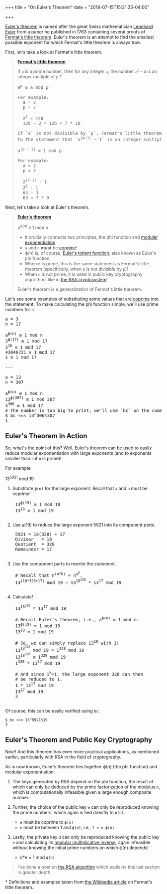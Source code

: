 +++
title = "On Euler's Theorem"
date = "2018-07-15T15:21:35-04:00"

+++

[Euler's theorem] is named after the great Swiss mathematician [Leonhard Euler] from a paper he published in 1763 containing several proofs of [Fermat's little theorem].   Euler's theorem is an attempt to find the smallest possible exponent for which Fermat's little theorem is always true.

First, let's take a look at Fermat's little theorem.

> **[Fermat's little theorem]**
>
>	If `p` is a prime number, then for any integer `a`, the number <code>a<sup>p</sup></code> - a is an integer multiple of `p`.\*
>
> <pre class="math">
> a<sup>p</sup> ≡ a mod p
>
> For example:
>	a = 2
>	p = 7
>
>	2<sup>7</sup> = 128
>	128 - 2 = 126 = 7 * 18
>
> If `a` is not divisible by `p`, Fermat's little theorem is equivalent
> to the statement that `a<sup>(p−1)</sup> − 1` is an integer multiple of `p`.
>
> a<sup>(p - 1)</sup> ≡ 1 mod p
>
> For example:
>	a = 2
>	p = 7
>
>	2<sup>(7-1)</sup> - 1
>	2<sup>6</sup> - 1
>	64 - 1
>	63 = 7 * 9
> </pre>

Next, let's take a look at Euler's theorem.

> **[Euler's theorem]**
>
>	a<sup>ϕ(n)</sup> ≡ 1 mod n
>
>	- It crucially connects two principles, the phi function and [modular exponentiation].
>	- `a` and `n` **must** be [coprime]!
>	- ϕ(n) is, of course, [Euler's totient function], also known as Euler's phi function.
>	- When `n` is prime, this is the same statement as Fermat's little theorem (specifically, when `a` is not divisible by `p`)!
>	- When `n` is not prime, it is used in public key cryptography algorithms like in [the RSA cryptosystem]!
>
>	Euler's theorem is a generalization of Fermat's little theorem.

Let's see some examples of substituting some values that are [coprime] into the statement.  To make calculating the phi function simple, we'll use prime numbers for `n`.

<pre class="math">
a = 3
n = 17

a<sup>ϕ(n)</sup> ≡ 1 mod n
3<sup>ϕ(17)</sup> ≡ 1 mod 17
3<sup>16</sup> ≡ 1 mod 17
43046721 ≡ 1 mod 17
1 ≡ 1 mod 17

---

a = 13
n = 307

a<sup>ϕ(n)</sup> ≡ 1 mod n
13<sup>ϕ(307)</sup> ≡ 1 mod 307
3<sup>306</sup> ≡ 1 mod 17
# The number is too big to print, we'll use `bc` on the command line:
$ bc <<< 13^306%307
1
</pre>

## Euler's Theorem in Action

So, what's the point of this?  Well, Euler's theorem can be used to easily reduce modular exponentiation with large exponents (and to exponents smaller than `n` if `n` is prime)!

For example:

13<sup>5921</sup> mod 19

1. Substitute `ϕ(n)` for the large exponent.  Recall that `a` and `n` must be coprime!

	<pre class="math">
	13<sup>ϕ(19)</sup> ≡ 1 mod 19
	13<sup>18</sup> ≡ 1 mod 19
	</pre>

2. Use `ϕ`(19) to reduce the large exponent 5921 into its component parts.

	<pre class="math">
	5921 = 18(328) + 17
	Divisor   = 18
	Quotient  = 328
	Remainder = 17
	</pre>

3. Use the component parts to rewrite the statement.

	<pre class="math">
	# Recall that n<sup>(a*b)</sup> = n<sup>a<sup>b</sup></sup>.
	13<sup>(18*328+17)</sup> mod 19 = 13<sup>18<sup>328</sup></sup> * 13<sup>17</sup> mod 19
	</pre>

4. Calculate!

	<pre class="math">
	13<sup>18<sup>328</sup></sup> * 13<sup>17</sup> mod 19

	# Recall Euler's theorem, i.e., a<sup>ϕ(n)</sup> ≡ 1 mod n:
	13<sup>ϕ(19)</sup> ≡ 1 mod 19
	13<sup>18</sup> ≡ 1 mod 19

	# So, we can simply replace 13<sup>18</sup> with 1!
	13<sup>18<sup>328</sup></sup> mod 19 = 1<sup>328</sup> mod 19
	13<sup>18<sup>328</sup></sup> ≡ 1<sup>328</sup> mod 19
	1<sup>328</sup> * 13<sup>17</sup> mod 19

	# And since 1<sup>k</sup>=1, the large exponent 328 can then
	# be reduced to 1.
	1 * 13<sup>17</sup> mod 19
	13<sup>17</sup> mod 19
	3
	</pre>

Of course, this can be easily verified using `bc`:

```
$ bc <<< 13^5921%19
3
```

## Euler's Theorem and Public Key Cryptography

Neat!  And this theorem has even more practical applications, as mentioned earlier, particularly with RSA in the field of cryptography.

As is now known, Euler's theorem ties together ϕ(n) (the phi function) and modular exponentiation.

1. The keys generated by RSA depend on the phi function, the result of which can only be deduced by the prime factorization of the modulus `n`, which is computationally infeasible given a large enough composite number.

2. Further, the choice of the public key `e` can only be reproduced knowing the prime numbers, which again is tied directly to `ϕ(n)`.

	- `e` must be coprime to `ϕ(n)`
	- `e` must be between 1 and `ϕ(n)`, i.e., `1 < e ϕ(n)`

3. Lastly, the private key `d` can only be reproduced knowing the public key `e` and calculating its [modular multiplicative inverse], again infeasible without knowing the initial prime numbers on which ϕ(n) depends!

	- d\*e = 1 mod `ϕ(n)`

> I've done a post on [the RSA algorithm] which explains this last section in greater depth.

\* Definitions and examples taken from [the Wikipedia article] on Fermat's little theorem.

[Leonhard Euler]: https://en.wikipedia.org/wiki/Leonhard_Euler
[Fermat's little theorem]: https://en.wikipedia.org/wiki/Fermat%27s_little_theorem
[the RSA algorithm]: /2018/07/09/on-rsa/
[Euler's theorem]: https://en.wikipedia.org/wiki/Euler%27s_theorem
[coprime]: https://en.wikipedia.org/wiki/Coprime_integers
[modular exponentiation]: https://en.wikipedia.org/wiki/Modular_exponentiation
[Euler's totient function]: https://en.wikipedia.org/wiki/Euler_totient_function
[the RSA cryptosystem]: https://en.wikipedia.org/wiki/RSA_(cryptosystem)
[modular multiplicative inverse]: https://en.wikipedia.org/wiki/Modular_multiplicative_inverse
[the Wikipedia article]: https://en.wikipedia.org/wiki/Fermat%27s_little_theorem

